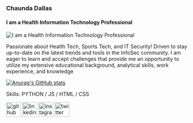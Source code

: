 ### Chaunda Dallas
#### I am a Health Information Technology Professional
![I am a Health Information Technology Professional](https://arturssmirnovs.github.io/github-profile-readme-generator/images/banner.png)

Passionate about Health Tech, Sports Tech, and IT Security! Driven to stay up-to-date on the latest trends and tools in the InfoSec community. I am eager to learn and accept challenges that provide me an opportunity to utilize my extensive educational background, analytical skills, work experience, and knowledge

[![Anurag's GitHub stats](https://github-readme-stats.vercel.app/api?username=cdallas1)](https://github.com/anuraghazra/github-readme-stats)

Skills: PYTHON / JS / HTML / CSS

[<img src='https://cdn.jsdelivr.net/npm/simple-icons@3.0.1/icons/github.svg' alt='github' height='40'>](https://github.com/cdallas1)  [<img src='https://cdn.jsdelivr.net/npm/simple-icons@3.0.1/icons/linkedin.svg' alt='linkedin' height='40'>](https://www.linkedin.com/in/chaundacdallas/)  [<img src='https://cdn.jsdelivr.net/npm/simple-icons@3.0.1/icons/instagram.svg' alt='instagram' height='40'>](https://www.instagram.com/ceeceedee21/)  [<img src='https://cdn.jsdelivr.net/npm/simple-icons@3.0.1/icons/twitter.svg' alt='twitter' height='40'>](https://twitter.com/chaunean)  




